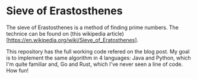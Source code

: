 # Sieve of Erastosthenes 
The sieve of Erastosthenes is a method of finding prime numbers. The technice can be found on (this wikipedia article)[https://en.wikipedia.org/wiki/Sieve_of_Eratosthenes].

This repository has the full working code refered on the blog post. My goal is to implement the same algorithm in 4 languages: Java and Python, which I'm quite familiar and, Go and Rust, which I've never seen a line of code. How fun!
